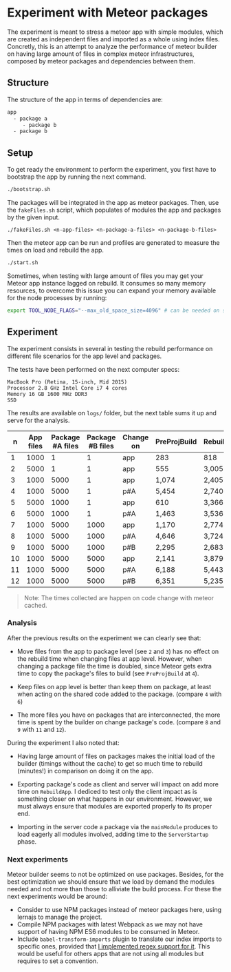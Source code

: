 # Experiment with Meteor packages

The experiment is meant to stress a meteor app with simple modules, which are created as independent files and imported as a whole using index files. Concretly, this is an attempt to analyze the performance of meteor builder on having large amount of files in complex meteor infrastructures, composed by meteor packages and dependencies between them.

## Structure

The structure of the app in terms of dependencies are:

``` bash
app
  - package a
     - package b
  - package b
```

## Setup

To get ready the environment to perform the experiment, you first have to bootstrap the app by running the next command.

``` bash
./bootstrap.sh
```

 The packages will be integrated in the app as meteor packages. Then, use the `fakeFiles.sh` script, which populates of modules the app and packages by the given input.

``` shell
./fakeFiles.sh <n-app-files> <n-package-a-files> <n-package-b-files>
```

Then the meteor app can be run and profiles are generated to measure the times on load and rebuild the app.

``` bash
./start.sh
```

Sometimes, when testing with large amount of files you may get your Meteor app instance lagged on rebuild. It consumes so many memory resources, to overcome this issue you can expand your memory available for the node processes by running:

``` bash
export TOOL_NODE_FLAGS="--max_old_space_size=4096" # can be needed on secenarios with many files
```

## Experiment

The experiment consists in several in testing the rebuild performance on different file scenarios for the app level and packages.

The tests have been performed on the next computer specs:

``` shell
MacBook Pro (Retina, 15-inch, Mid 2015)
Processor 2.8 GHz Intel Core i7 4 cores
Memory 16 GB 1600 MHz DDR3
SSD
```

The results are available on `logs/` folder, but the next table sums it up and serve for the analysis.

| n  | App files | Package #A files | Package #B files | Change on | PreProjBuild | RebuildApp | ServerStartup | Total |
|----|-----------|------------------|------------------|-----------|--------------|------------|---------------|-------|
| 1  |    1000   |         1        |         1        |    app    |      283     |     818    |      620      |  1721 |
| 2  |    5000   |         1        |         1        |    app    |      555     |    3,005   |      598      |  4158 |
| 3  |    1000   |       5000       |         1        |    app    |     1,074    |    2,405   |      613      |  4092 |
| 4  |    1000   |       5000       |         1        |    p#A    |     5,454    |    2,740   |      614      |  8808 |
| 5  |    5000   |       1000       |         1        |    app    |      610     |    3,366   |      588      |  4564 |
| 6  |    5000   |       1000       |         1        |    p#A    |     1,463    |    3,536   |      590      |  5589 |
| 7  |    1000   |       5000       |       1000       |    app    |     1,170    |    2,774   |      586      |  4530 |
| 8  |    1000   |       5000       |       1000       |    p#A    |     4,646    |    3,724   |      617      |  8987 |
| 9  |    1000   |       5000       |       1000       |    p#B    |     2,295    |    2,683   |      580      |  5558 |
| 10 |    1000   |       5000       |       5000       |    app    |     2,141    |    3,879   |      591      |  6611 |
| 11 |    1000   |       5000       |       5000       |    p#A    |     6,188    |    5,443   |      633      | 12264 |
| 12 |    1000   |       5000       |       5000       |    p#B    |     6,351    |    5,235   |      620      | 12206 |

> Note: The times collected are happen on code change with meteor cached.

### Analysis

After the previous results on the experiment we can clearly see that:

- Move files from the app to package level (see `2` and `3`) has no effect on the rebuild time when changing files at app level. However, when changing a package file the time is doubled, since Meteor gets extra time to copy the package's files to build (see `PreProjBuild` at `4`).

- Keep files on app level is better than keep them on package, at least when acting on the shared code added to the package. (compare `4` with `6`)

- The more files you have on packages that are interconnected, the more time is spent by the builder on change package's code. (compare `8` and `9` with `11` and `12`).

During the experiment I also noted that:

- Having large amount of files on packages makes the initial load of the builder (timings without the cache) to get so much time to rebuild (minutes!) in comparison on doing it on the app.

- Exporting package's code as client and server will impact on add more time on `RebuildApp`. I dediced to test only the client impact as is something closer on what happens in our environment. However, we must always ensure that modules are exported properly to its proper end.

- Importing in the server code a package via the `mainModule` produces to load eagerly all modules involved, adding time to the `ServerStartup` phase.

### Next experiments

Meteor builder seems to not be optimized on use packages. Besides, for the best optimization we should ensure that we load by demand the modules needed and not more than those to alliviate the build process. For these the next experiments would be around:

- Consider to use NPM packages instead of meteor packages here, using lernajs to manage the project.
- Compile NPM packages with latest Webpack as we may not have support of having NPM ES6 modules to be consumed in Meteor.
- Include `babel-transform-imports` plugin to translate our index imports to specific ones, provided that [I implemented regex support for it](https://bitbucket.org/amctheatres/babel-transform-imports/pull-requests/8/support-regular-expressions/diff). This would be useful for others apps that are not using all modules but requires to set a convention.
